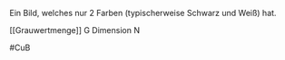 Ein Bild, welches nur 2 Farben (typischerweise Schwarz und Weiß) hat.

[[Grauwertmenge]] G
Dimension N

#CuB 